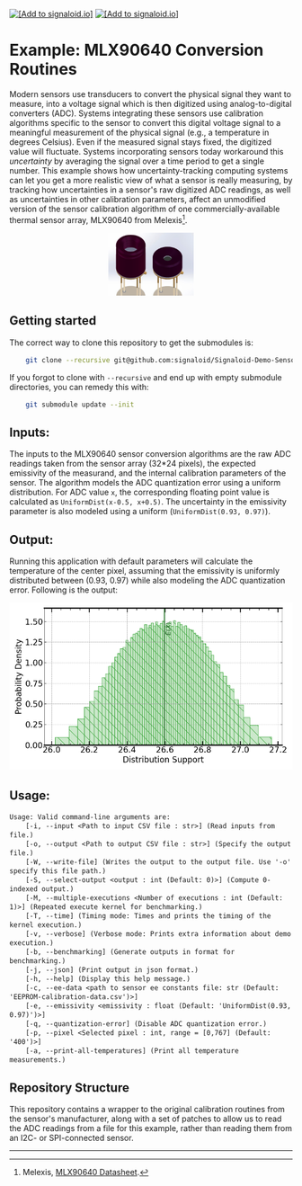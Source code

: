 [<img src="https://assets.signaloid.io/add-to-signaloid-cloud-logo-dark-v6.png#gh-dark-mode-only" alt="[Add to signaloid.io]" height="30">](https://signaloid.io/repositories?connect=https://github.com/signaloid/Signaloid-Demo-Sensors-MLX90640ConversionRoutines#gh-dark-mode-only)
[<img src="https://assets.signaloid.io/add-to-signaloid-cloud-logo-light-v6.png#gh-light-mode-only" alt="[Add to signaloid.io]" height="30">](https://signaloid.io/repositories?connect=https://github.com/signaloid/Signaloid-Demo-Sensors-MLX90640ConversionRoutines#gh-light-mode-only)

# Example: MLX90640 Conversion Routines

Modern sensors use transducers to convert the physical signal they want to measure, into a voltage signal which is then
digitized using analog-to-digital converters (ADC).
Systems integrating these sensors use calibration algorithms specific to the sensor to convert this digital voltage signal 
to a meaningful measurement of the physical signal (e.g., a temperature in degrees Celsius).
Even if the measured signal stays fixed, the digitized value will fluctuate. 
Systems incorporating sensors today workaround this _uncertainty_ by averaging the signal over a time period to get a single number. 
This example shows how uncertainty-tracking computing systems can let you get a more realistic view of
what a sensor is really measuring, by tracking how uncertainties in a sensor's raw digitized 
ADC readings, as well as uncertainties in other calibration
parameters, affect an unmodified version of the sensor calibration algorithm of one
commercially-available thermal sensor array, MLX90640 from Melexis[^0].

<img src="assets/mlx90640-sensor.png" alt="mlx90640 sensor" width="30%" style="margin-left: 35%;"/>

## Getting started

The correct way to clone this repository to get the submodules is:
```sh
	git clone --recursive git@github.com:signaloid/Signaloid-Demo-Sensors-MLX90640ConversionRoutines.git
```

If you forgot to clone with `--recursive` and end up with empty submodule directories, you can remedy this with:
```sh
	git submodule update --init
```

## Inputs:

The inputs to the MLX90640 sensor conversion algorithms are the raw ADC readings taken from the
sensor array (32*24 pixels), the expected emissivity of the measurand, and the internal calibration
parameters of the sensor. The algorithm models the ADC quantization error using a uniform
distribution. For ADC value `x`, the corresponding
floating point value is calculated as `UniformDist(x-0.5, x+0.5)`.
The uncertainty in the emissivity parameter is also modeled using a uniform (`UniformDist(0.93, 0.97)`).

## Output:

Running this application with default parameters will calculate the temperature of the center pixel, assuming that 
the emissivity is uniformly distributed between (0.93, 0.97) while also modeling the ADC quantization error. 
Following is the output:

![Example output plot](assets/temperature-output-example.png)


## Usage:
```
Usage: Valid command-line arguments are:
	[-i, --input <Path to input CSV file : str>] (Read inputs from file.)
	[-o, --output <Path to output CSV file : str>] (Specify the output file.)
	[-W, --write-file] (Writes the output to the output file. Use '-o' specify this file path.)
	[-S, --select-output <output : int (Default: 0)>] (Compute 0-indexed output.)
	[-M, --multiple-executions <Number of executions : int (Default: 1)>] (Repeated execute kernel for benchmarking.)
	[-T, --time] (Timing mode: Times and prints the timing of the kernel execution.)
	[-v, --verbose] (Verbose mode: Prints extra information about demo execution.)
	[-b, --benchmarking] (Generate outputs in format for benchmarking.)
	[-j, --json] (Print output in json format.)
	[-h, --help] (Display this help message.)
	[-c, --ee-data <path to sensor ee constants file: str (Default: 'EEPROM-calibration-data.csv')>]
	[-e, --emissivity <emissivity : float (Default: 'UniformDist(0.93, 0.97)')>]
	[-q, --quantization-error] (Disable ADC quantization error.)
	[-p, --pixel <Selected pixel : int, range = [0,767] (Default: '400')>]
	[-a, --print-all-temperatures] (Print all temperature measurements.)
```


## Repository Structure

This repository contains a wrapper to the original calibration routines from the sensor's
manufacturer, along with a set of patches to allow us to read the ADC readings from a file for this
example, rather than reading them from an I2C- or SPI-connected sensor.

---

[^0]: Melexis, [MLX90640 Datasheet](https://www.melexis.com/en/product/MLX90640/Far-Infrared-Thermal-Sensor-Array).


